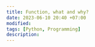 ```yaml
---
title: Function, what and why?
date: 2023-06-10 20:40 +07:00
modified: 
tags: [Python, Programming]
description:
---
```

